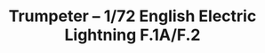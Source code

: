 ---
layout: product
title: "Trumpeter – 1/72 English Electric Lightning F.1A/F.2"
price: "3300" 
desc: "N/A"
img_path: "/assets/img/TRU01634.webp"
brand: "N/A"
available: false
special_offer: false
new: false
soon: false
cat: "010000"
subcat: "013400"
subsubcat: "0N/A"
sifra: "TRU01634"
popular: false
spec: false
---